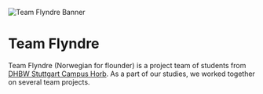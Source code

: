 ![Team Flyndre Banner](https://github.com/flyndre/.github/assets/20287307/c949da2b-b43e-4ac5-b74c-6a2b43ef1b67)

# Team Flyndre

Team Flyndre (Norwegian for flounder) is a project team of students from [DHBW Stuttgart Campus Horb](https://www.dhbw-stuttgart.de/horb/).
As a part of our studies, we worked together on several team projects.
